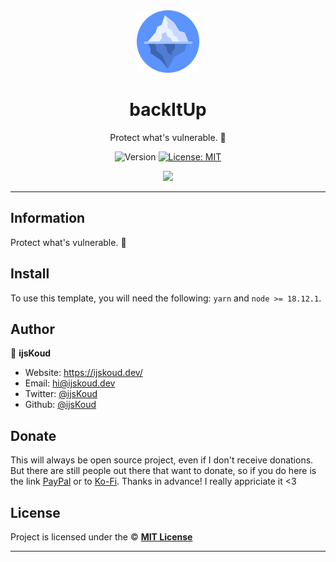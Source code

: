 <div align="center">
    <img src="https://raw.githubusercontent.com/cryo-sphere/.github/main/logo.png" width="100px" />
    <h1>backItUp</h1>
  
  <p>Protect what's vulnerable. 🔐</p>
  
  <p align="center">
    <img alt="Version" src="https://img.shields.io/badge/version-1.0.0-blue.svg" />
    <a href="/LICENSE" target="_blank">
      <img alt="License: MIT" src="https://img.shields.io/badge/License-MIT-yellow.svg" />
    </a>
  </p>

  <a href="https://discord.gg/46v9tr3Wxp" target="_blank">
    <img src="https://discord.com/api/guilds/743145077206941747/embed.png?style=banner2" />
  </a>
</div>

---

## Information

Protect what's vulnerable. 🔐

## Install

To use this template, you will need the following: `yarn` and `node >= 18.12.1`.



## Author

👤 **ijsKoud**

- Website: https://ijskoud.dev/
- Email: <hi@ijskoud.dev>
- Twitter: [@ijsKoud](https://ijskoud.dev/twitter)
- Github: [@ijsKoud](https://github.com/ijsKoud)

## Donate

This will always be open source project, even if I don't receive donations. But there are still people out there that want to donate, so if you do here is the link [PayPal](https://ijskoud.dev/paypal) or to [Ko-Fi](https://ijskoud.dev/kofi). Thanks in advance! I really appriciate it <3

## License

Project is licensed under the © [**MIT License**](/LICENSE)

---
